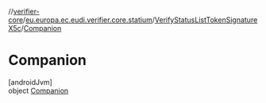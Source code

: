 //[verifier-core](../../../../index.md)/[eu.europa.ec.eudi.verifier.core.statium](../../index.md)/[VerifyStatusListTokenSignatureX5c](../index.md)/[Companion](index.md)

# Companion

[androidJvm]\
object [Companion](index.md)
